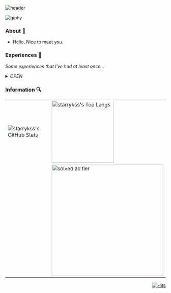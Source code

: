 ![header](https://capsule-render.vercel.app/api?type=waving&color=auto&height=300&section=header&text=Hello World!👋🏻&fontSize=80&animation=twinkling&fontAlignY=38&desc=I'm Developer Sangsoon Kim.👨🏻‍💻&descSize=20&descAlignY=51&descAlign=62)

![giphy](https://user-images.githubusercontent.com/22734777/230758783-6c6d6c32-e07e-44ce-a6c8-a6e51a562572.gif)

### About 💬
- Hello, Nice to meet you.

### Experiences 🚀
*Some experiences that I've had at least once...*

<details>
<summary><I>OPEN</I></summary>
<div markdown="1"><br>

> **Languages**

<div align = left> 
  <img src="https://img.shields.io/badge/C-A8B9CC?style=for-the-badge&logo=c&logoColor=white">
  <img src="https://img.shields.io/badge/c++-00599C?style=for-the-badge&logo=c%2B%2B&logoColor=white">
  <img src="https://img.shields.io/badge/csharp-239120?style=for-the-badge&logo=csharp&logoColor=white">
  <img src="https://img.shields.io/badge/java-007396?style=for-the-badge&logo=coffeescript&logoColor=white"> 
  <img src="https://img.shields.io/badge/python-3776AB?style=for-the-badge&logo=python&logoColor=white"> 
  <img src="https://img.shields.io/badge/kotlin-7F52FF?style=for-the-badge&logo=kotlin&logoColor=white"> 
  <img src="https://img.shields.io/badge/R-75AADB?style=for-the-badge&logo=rstudio&logoColor=white"> 
  <img src="https://img.shields.io/badge/common lisp-FF5A00?style=for-the-badge&logo=allegro&logoColor=white">
  <img src="https://img.shields.io/badge/markdown-000000?style=for-the-badge&logo=markdown&logoColor=white"> 
  <img src="https://img.shields.io/badge/html5-E34F26?style=for-the-badge&logo=html5&logoColor=white"> 
  <img src="https://img.shields.io/badge/css-1572B6?style=for-the-badge&logo=css3&logoColor=white"> 
  <img src="https://img.shields.io/badge/javascript-F7DF1E?style=for-the-badge&logo=javascript&logoColor=black"> 
  <img src="https://img.shields.io/badge/jquery-0769AD?style=for-the-badge&logo=jquery&logoColor=white">
  <img src="https://img.shields.io/badge/jsp-FF7800?style=for-the-badge&logo=coffeescript&logoColor=white"> 
  <img src="https://img.shields.io/badge/json-003399?style=for-the-badge&logo=json&logoColor=white"> 
</div>
<br>

> **DB**

<div align = left> 
  <img src="https://img.shields.io/badge/oracle-F80000?style=for-the-badge&logo=oracle&logoColor=white"> 
  <img src="https://img.shields.io/badge/mysql-4479A1?style=for-the-badge&logo=mysql&logoColor=white"> 
</div>
<br>

> **Cloud**

<div align = left> 
  <img src="https://img.shields.io/badge/amazo naws-232F3E?style=for-the-badge&logo=amazonaws&logoColor=white">
  <img src="https://img.shields.io/badge/google cloud platform-4285F4?style=for-the-badge&logo=google&logoColor=white"> 
  <img src="https://img.shields.io/badge/microsoft azure-0078D4?style=for-the-badge&logo=microsoftazure&logoColor=white"> 
</div>
<br>

> **Linux/UNIX**

<div align = left> 
  <img src="https://img.shields.io/badge/linux-FCC624?style=for-the-badge&logo=linux&logoColor=white">
  <img src="https://img.shields.io/badge/centos-262577?style=for-the-badge&logo=centos&logoColor=white">
  <img src="https://img.shields.io/badge/ubuntu-E95420?style=for-the-badge&logo=ubuntu&logoColor=white">
</div>
<br>
  
> **Artificial Intelligence**

<div align = left> 
  <img src="https://img.shields.io/badge/TensorFlow-FF6F00?style=for-the-badge&logo=tensorflow&logoColor=white">
  <img src="https://img.shields.io/badge/PyTorch-EE4C2C?style=for-the-badge&logo=pytorch&logoColor=white">
  <img src="https://img.shields.io/badge/Allegro-FF5A00?style=for-the-badge&logo=allegro&logoColor=white">
</div>
<br>
  
> **IDE & Dev Tools**

<div>
  <img src="https://img.shields.io/badge/visual studio-5C2D91?style=for-the-badge&logo=visualstudio&logoColor=white">
  <img src="https://img.shields.io/badge/IntelliJ-000000?style=for-the-badge&logo=jetbrains&logoColor=white">
  <img src="https://img.shields.io/badge/PyCharm-000000?style=for-the-badge&logo=pycharm&logoColor=white">
  <img src="https://img.shields.io/badge/android studio-3DDC84?style=for-the-badge&logo=androidstudio&logoColor=white">
  <img src="https://img.shields.io/badge/Eclipse IDE-2C2255?style=for-the-badge&logo=eclipseide&logoColor=white">
  <img src="https://img.shields.io/badge/Unreal Engine-0E1128?style=for-the-badge&logo=unrealengine&logoColor=white">

  <img src="https://img.shields.io/badge/visual studio code-007ACC?style=for-the-badge&logo=visualstudiocode&logoColor=white">
  <img src="https://img.shields.io/badge/atom-66595C?style=for-the-badge&logo=atom&logoColor=white">
  <img src="https://img.shields.io/badge/sublime text-FF9800?style=for-the-badge&logo=sublimetext&logoColor=white">
  <img src="https://img.shields.io/badge/jupyter-F37626?style=for-the-badge&logo=jupyter&logoColor=white">
  <img src="https://img.shields.io/badge/google colab-F9AB00?style=for-the-badge&logo=googlecolab&logoColor=white">
</div>
<br>

> **Version Control System**

<div align = left>
  <img src="https://img.shields.io/badge/git-F05032?style=for-the-badge&logo=git&logoColor=white">
  <img src="https://img.shields.io/badge/github-181717?style=for-the-badge&logo=github&logoColor=white">
</div>
<br>

> **Office Automation**

<div align = left>
  <img src="https://img.shields.io/badge/word-2B579A?style=for-the-badge&logo=microsoftword&logoColor=white">
  <img src="https://img.shields.io/badge/excel-217346?style=for-the-badge&logo=microsoftexcel&logoColor=white">
  <img src="https://img.shields.io/badge/access-A4373A?style=for-the-badge&logo=microsoftaccess&logoColor=white">
  <img src="https://img.shields.io/badge/powerpoint-B7472A?style=for-the-badge&logo=microsoftpowerpoint&logoColor=white">
  <img src="https://img.shields.io/badge/onenote-7719AA?style=for-the-badge&logo=microsoftonenote&logoColor=white">
  <img src="https://img.shields.io/badge/photoshop-31A8FF?style=for-the-badge&logo=adobephotoshop&logoColor=white">
</div>
<br>

> **Operating System**

<div align = left>
  <img src="https://img.shields.io/badge/windows-0078D6?style=for-the-badge&logo=windows&logoColor=white">
  <img src="https://img.shields.io/badge/Mac OS-000000?style=for-the-badge&logo=apple&logoColor=white">
  <img src="https://img.shields.io/badge/linux-FCC624?style=for-the-badge&logo=linux&logoColor=black">
</div>
<br>
  
> **Collaboration Tools**

<div align = left>
  <img src="https://img.shields.io/badge/slack-4A154B?style=for-the-badge&logo=slack&logoColor=white">
  <img src="https://img.shields.io/badge/notion-000000?style=for-the-badge&logo=notion&logoColor=white">
  <img src="https://img.shields.io/badge/microsoft teams-6264A7?style=for-the-badge&logo=microsoftteams&logoColor=white">
</div>
<br>

> **ETC.**

<div align = left>
  <img src="https://img.shields.io/badge/scratch-4D97FF?style=for-the-badge&logo=scratch&logoColor=white"> 
  <img src="https://img.shields.io/badge/dialogflow-FF9800?style=for-the-badge&logo=dialogflow&logoColor=white">
  <img src="https://img.shields.io/badge/processing-006699?style=for-the-badge&logo=processingfoundation&logoColor=white"> 

  <img src="https://img.shields.io/badge/apache tomcat-F8DC75?style=for-the-badge&logo=apachetomcat&logoColor=black">
  <img src="https://img.shields.io/badge/vmware-607078?style=for-the-badge&logo=vmware&logoColor=white">

  <img src="https://img.shields.io/badge/power shell-5391FE?style=for-the-badge&logo=powershell&logoColor=white">
  <img src="https://img.shields.io/badge/anaconda-44A833?style=for-the-badge&logo=anaconda&logoColor=white">
</div>
<br>

<!---
  <img src="https://img.shields.io/badge/표시할이름-색상?style=for-the-badge&logo=기술스택아이콘&logoColor=white">
  Badge : https://shields.io/
  Icon : https://simpleicons.org
-->

</div>
</details>
  
### Information 🔍

<!---
- Stats & Top Langs : https://github.com/anuraghazra/github-readme-stats
- Hits : https://github.com/gjbae1212/hit-counter
- GitHub Readme Stats Themes : https://github.com/anuraghazra/github-readme-stats/blob/master/themes/README.md
---->

<table>
  <tr>
    <td><img src="https://github-readme-stats.vercel.app/api?username=starrykss&show_icons=true&theme=tokyonight" alt="starrykss's GitHub Stats"></td>
    <td><img src="https://github-readme-stats.vercel.app/api/top-langs/?username=starrykss&langs_count=8&layout=compact&theme=tokyonight&card_width=350&)" alt="starrykss's Top Langs" height="195"></td>
  </tr>
  <tr>
    <td></td>
    <td><img src="http://mazassumnida.wtf/api/v2/generate_badge?boj=starrykss" href="https://solved.ac/starrykss" alt="solved.ac tier" width="350"></td>
  </tr>
</table>



<div align="right">
  
[![Hits](https://hits.seeyoufarm.com/api/count/incr/badge.svg?url=https%3A%2F%2Fgithub.com%2Fstarrykss&count_bg=auto&title_bg=%23638FDA&icon=github.svg&icon_color=%23E1DEDE&title=hits&edge_flat=falsee)](https://hits.seeyoufarm.com)

</div>

<!--
**starrykss/starrykss** is a ✨ _special_ ✨ repository because its `README.md` (this file) appears on your GitHub profile.

Here are some ideas to get you started:

- 🔭 I’m currently working on ...
- 🌱 I’m currently learning ...
- 👯 I’m looking to collaborate on ...
- 🤔 I’m looking for help with ...
- 💬 Ask me about ...
- 📫 How to reach me: ...
- 😄 Pronouns: ...
- ⚡ Fun fact: ... 
-->


